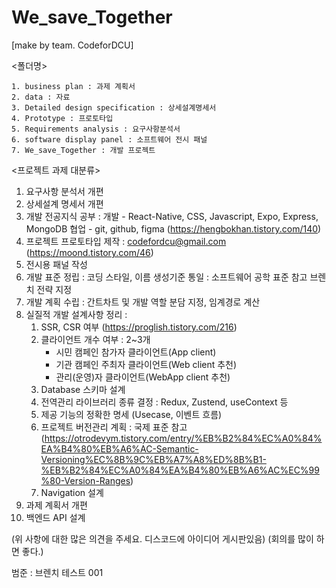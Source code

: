 # We_save_Together
[make by team. CodeforDCU]

<폴더명>

	1. business plan : 과제 계획서
	2. data : 자료
	3. Detailed design specification : 상세설계명세서
	4. Prototype : 프로토타입
	5. Requirements analysis : 요구사항분석서
	6. software display panel : 소프트웨어 전시 패널
	7. We_save_Together : 개발 프로젝트


<프로젝트 과제 대분류>

 1. 요구사항 분석서 개편
 2. 상세설계 명세서 개편
 3. 개발 전공지식 공부 : 
	개발 - React-Native, CSS, Javascript, Expo, Express, MongoDB 
	협업 - git, github, figma (https://hengbokhan.tistory.com/140)
 4. 프로젝트 프로토타입 제작 : codefordcu@gmail.com (https://moond.tistory.com/46)
 5. 전시용 패널 작성
 6. 개발 표준 정립 : 
	코딩 스타일, 이름 생성기준 통일 : 소프트웨어 공학 표준 참고 
	브렌치 전략 지정
 7. 개발 계획 수립 : 간트차트 및 개발 역할 분담 지정, 임계경로 계산
 8. 실질적 개발 설계사항 정리 : 
	1. SSR, CSR 여부 (https://proglish.tistory.com/216)
	2. 클라이언트 개수 여부 : 2~3개
		- 시민 캠페인 참가자 클라이언트(App client)
		- 기관 캠페인 주최자 클라이언트(Web client 추천)
		- 관리(운영)자 클라이언트(WebApp client 추천)
	3. Database 스키마 설계
	4. 전역관리 라이브러리 종류 결정 : Redux, Zustend, useContext 등
	5. 제공 기능의 정확한 명세 (Usecase, 이벤트 흐름)
	6. 프로젝트 버전관리 계획 : 국제 표준 참고 (https://otrodevym.tistory.com/entry/%EB%B2%84%EC%A0%84%EA%B4%80%EB%A6%AC-Semantic-Versioning%EC%8B%9C%EB%A7%A8%ED%8B%B1-%EB%B2%84%EC%A0%84%EA%B4%80%EB%A6%AC%EC%99%80-Version-Ranges)
	7. Navigation 설계
 9. 과제 계획서 개편
 10. 백엔드 API 설계

(위 사항에 대한 많은 의견을 주세요. 디스코드에 아이디어 게시판있음)
(회의를 많이 하면 좋다.)

범준 : 브렌치 테스트 001